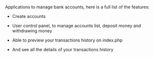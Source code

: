 Applications to manage bank accounts, here is a full list of the features:


- Create accounts


- User control panel, to manage accounts list, deposit money and withdrawing money



- Able to preview your transactions history on index.php




- And see all the details of your transactions history
